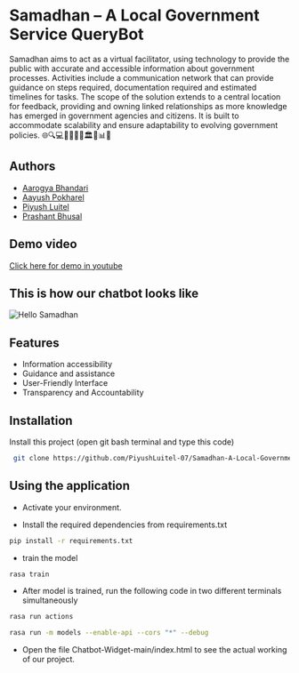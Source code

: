 # Samadhan – A Local Government Service QueryBot
 Samadhan aims to act as a virtual facilitator, using technology to provide the public with accurate and accessible information about government processes. Activities include a communication network that can provide guidance on steps required, documentation required and estimated timelines for tasks. The scope of the solution extends to a central location for feedback, providing and owning linked relationships as more knowledge has emerged in government agencies and citizens. It is built to accommodate scalability and ensure adaptability to evolving government policies. 🌐🔍💻📄📅📢🔄🏛️🤝📊🌱    

## Authors

- [Aarogya Bhandari](https://www.github.com/amewzzz)
- [Aayush Pokharel](https://github.com/aayushpkrl)
- [Piyush Luitel](https://www.github.com/PiyushLuitel-07)
- [Prashant Bhusal](https://www.github.com/prashant72-git)

## Demo video
[Click here for demo in youtube](https://www.youtube.com/watch?v=6Sh4Np_nWME)

## This is how our chatbot looks like
![Hello Samadhan](https://github.com/PiyushLuitel-07/Samadhan-A-Local-Government-Service-QueryBot/blob/main/Chatbot-Widget-main/58dbdc32-8422-4af7-86cb-2bc46d12bab9.gif)

## Features

- Information accessibility
- Guidance and assistance
- User-Friendly Interface
- Transparency and Accountability


## Installation

Install this project (open git bash terminal and type this code)

```bash
 git clone https://github.com/PiyushLuitel-07/Samadhan-A-Local-Government-Service-QueryBot
```

## Using the application
- Activate your environment.

- Install the required dependencies from requirements.txt
```bash
pip install -r requirements.txt
```

- train the model
```bash
rasa train
```

- After model is trained, run the following code in two different terminals simultaneously
```bash
rasa run actions
```
```bash
rasa run -m models --enable-api --cors "*" --debug
```

- Open the file Chatbot-Widget-main/index.html to see the actual working of our project.



    
